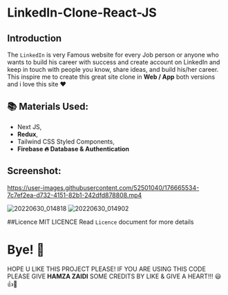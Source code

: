 # LinkedIn-Clone-React-JS

## Introduction

The `LinkedIn` is very Famous website for every Job person or anyone who wants to build his career with success and create account on LinkedIn and keep in touch with people you know, share ideas, and build his/her career.
This inspire me to create this great site clone in **Web / App** both versions and i love this site ❤ 

## 📚 Materials Used:

- Next JS,
- **Redux**,
- Tailwind CSS Styled Components,
- **Firebase 🔥 Database & Authentication** 

## Screenshot:

https://user-images.githubusercontent.com/52501040/176665534-7c7ef2ea-d732-4151-82b1-242dfd878808.mp4

![20220630_014818](https://user-images.githubusercontent.com/52501040/176665710-b0aebfea-8159-4fb2-b3f4-954bac303c36.jpg)
![20220630_014902](https://user-images.githubusercontent.com/52501040/176665724-af0f7177-dc6e-4cc0-9631-9fae81ea92c7.jpg)

##Licence
MIT LICENCE Read `Licence` document for more details

# Bye! 👋
HOPE U LIKE THIS PROJECT PLEASE! IF YOU ARE USING THIS CODE PLEASE GIVE **HAMZA ZAIDI** SOME CREDITS BY LIKE & GIVE A HEART!!! 😃👍💛
